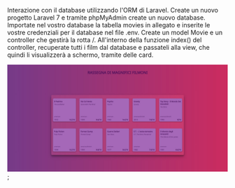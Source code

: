 Interazione con il database utilizzando l'ORM di Laravel.
Create un nuovo progetto Laravel 7 e tramite phpMyAdmin create un nuovo database. 
Importate nel vostro database la tabella movies in allegato e inserite le vostre credenziali per il database nel file .env.
Create un model Movie e un controller che gestirà la rotta /. 
All'interno della funzione index() del controller, recuperate tutti i film dal database e passateli alla view, che quindi li visualizzerà a schermo, tramite delle card.

![](screenshot.jpg);